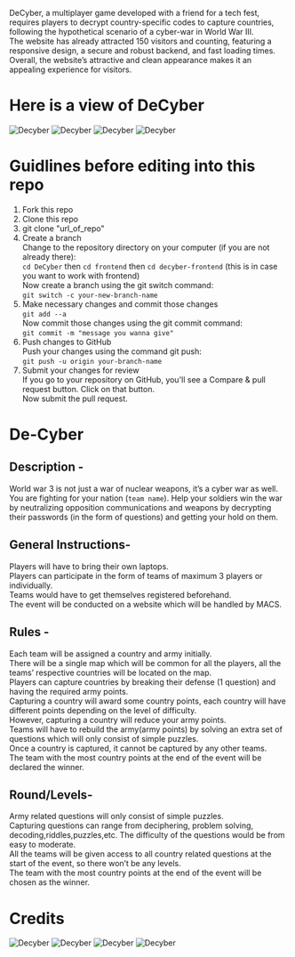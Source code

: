 DeCyber, a multiplayer game developed with a friend for a tech fest, requires players to decrypt country-specific codes to
capture countries, following the hypothetical scenario of a cyber-war in World War III.\
The website has already attracted 150 visitors and counting, featuring a responsive design, a secure and robust backend,
and fast loading times. Overall, the website’s attractive and clean appearance makes it an appealing experience for visitors.

# Here is a view of DeCyber

<img alt="Decyber" src="./SS1.png">
<img alt="Decyber" src="./SS2.png">
<img alt="Decyber" src="./SS3.png">
<img alt="Decyber" src="./SS4.png">


# Guidlines before editing into this repo
1. Fork this repo
2. Clone this repo
3. git clone "url_of_repo"
4. Create a branch\
    Change to the repository directory on your computer (if you are not already there):\
    `cd DeCyber` then `cd frontend` then `cd decyber-frontend` (this is in case you want to work with frontend)\
    Now create a branch using the git switch command:\
    `git switch -c your-new-branch-name`
5. Make necessary changes and commit those changes\
    `git add --a`\
    Now commit those changes using the git commit command:\
    `git commit -m "message you wanna give"`
6. Push changes to GitHub\
    Push your changes using the command git push:\
    `git push -u origin your-branch-name`
7. Submit your changes for review\
    If you go to your repository on GitHub, you'll see a Compare & pull request button. Click on that button.\
    Now submit the pull request.
# De-Cyber
## Description -
World war 3 is not just a war of nuclear weapons, it’s a cyber war as well. You are fighting for your nation (`team name`). Help your soldiers win the war by neutralizing opposition communications and weapons by decrypting their passwords (in the form of questions) and getting your hold on them.

## General Instructions-

Players will have to bring their own laptops.\
Players can participate in the form of teams of maximum 3 players or individually.\
Teams would have to get themselves registered beforehand.\
The event will be conducted on a website which will be handled by MACS.

## Rules -

Each team will be assigned a country and army initially.\
There will be a single map which will be common for all the players, all the teams’ respective countries will be located on the map.\
Players can capture countries by breaking their defense (1 question) and having the required army points.\
Capturing a country will award some country points, each country will have different points depending on the level of difficulty.\
However, capturing a country will reduce your army points.\
Teams will have to rebuild the army(army points) by solving an extra set of questions which will only consist of simple puzzles.\
Once a country is captured, it cannot be captured by any other teams.\
The team with the most country points at the end of the event will be declared the winner.

## Round/Levels-

Army related questions will only consist of simple puzzles.\
Capturing questions can range from deciphering, problem solving, decoding,riddles,puzzles,etc. The difficulty of the questions would be from easy to moderate.\
All the teams will be given access to all country related questions at the start of the event, so there won’t be any levels.\
The team with the most country points at the end of the event will be chosen as the winner.


# Credits

<img alt="Decyber" src="./SS5.png">
<img alt="Decyber" src="./SS6.png">
<img alt="Decyber" src="./SS7.png">
<img alt="Decyber" src="./SS8.png">


